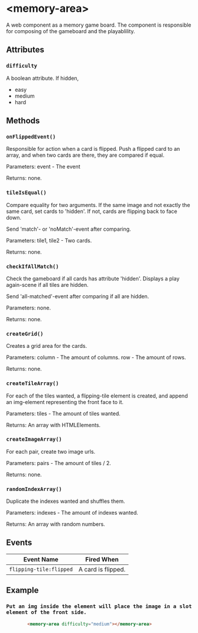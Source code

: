 # &lt;memory-area&gt;

A web component as a memory game board. The component is responsible for composing of the gameboard and the playablility. 

## Attributes

### `difficulty`

A boolean attribute. If hidden, 

- easy
- medium
- hard

## Methods

### `onFlippedEvent()`

Responsible for action when a card is flipped. 
Push a flipped card to an array, and when two cards are there, they are compared if equal.

Parameters: event - The event

Returns: none.

### `tileIsEqual()`

Compare equality for two arguments. If the same image and not exactly the same card, set cards to 'hidden'. If not, cards are flipping back to face down.

Send 'match'- or 'noMatch'-event after comparing.

Parameters: tile1, tile2 - Two cards.

Returns: none.

### `checkIfAllMatch()`

Check the gameboard if all cards has attribute 'hidden'.
Displays a play again-scene if all tiles are hidden.

Send 'all-matched'-event after comparing if all are hidden.

Parameters: none.

Returns: none.

### `createGrid()`

Creates a grid area for the cards.

Parameters: column - The amount of columns.
            row - The amount of rows.

Returns: none.

### `createTileArray()`

For each of the tiles wanted, a flipping-tile element is created, and append an img-element representing the front face to it.

Parameters: tiles - The amount of tiles wanted.

Returns: An array with HTMLElements.

### `createImageArray()`

For each pair, create two image urls.

Parameters: pairs - The amount of tiles / 2.

Returns: none.

### `randomIndexArray()`

Duplicate the indexes wanted and shuffles them.

Parameters: indexes - The amount of indexes wanted.

Returns: An array with random numbers.

## Events

| Event Name | Fired When |
|------------|------------|
| `flipping-tile:flipped`| A card is flipped.

## Example

### `Put an img inside the element will place the image in a slot element of the front side.`

```html
        <memory-area difficulty="medium"></memory-area>
```